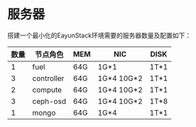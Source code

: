 # 服务器

搭建一个最小化的EayunStack环境需要的服务器数量及配置如下：

|数量|节点角色|MEM|NIC|DISK|
|----|----|----|----|----|
|1|fuel|64G|1G*1|1T*1|
|3|controller|64G|1G\*4 10G\*2|1T*1|
|2|compute|64G|1G\*4 10G\*2|1T*1|
|3|ceph-osd|64G|1G\*4 10G\*2|1T*8|
|1|mongo|64G|1G*4|1T*1|

